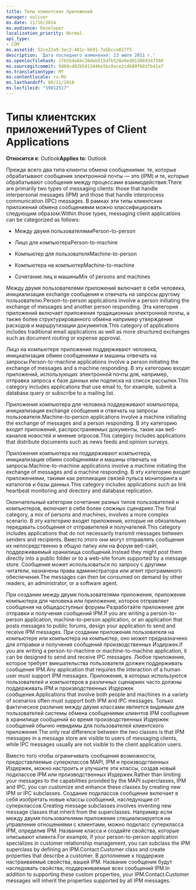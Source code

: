 ```yaml
---
title: Типы клиентских приложений
manager: soliver
ms.date: 11/16/2014
ms.audience: Developer
localization_priority: Normal
api_type:
- COM
ms.assetid: 52ce22a9-3ec2-481c-bb91-7a5bcca817f5
description: 'Дата последнего изменения: 23 июля 2011 г.'
ms.openlocfilehash: 17b55de84c38deb515dfb528e0ed01306934739d
ms.sourcegitcommit: 9d60cd82b5413446e5bc8ace2cd689f683fb41a7
ms.translationtype: MT
ms.contentlocale: ru-RU
ms.lasthandoff: 06/11/2018
ms.locfileid: "19812517"
---
```

# <a name="types-of-client-applications"></a><span data-ttu-id="05bd5-103">Типы клиентских приложений</span><span class="sxs-lookup"><span data-stu-id="05bd5-103">Types of Client Applications</span></span>

  
  
<span data-ttu-id="05bd5-104">**Относится к**: Outlook</span><span class="sxs-lookup"><span data-stu-id="05bd5-104">**Applies to**: Outlook</span></span> 
  
<span data-ttu-id="05bd5-105">Прежде всего два типа клиенты обмена сообщениями: те, которые обрабатывают сообщения электронной почты — это (IPM) и те, которые обрабатывают сообщения между процессами взаимодействия.</span><span class="sxs-lookup"><span data-stu-id="05bd5-105">There are primarily two types of messaging clients: those that handle interpersonal messages (IPM) and those that handle interprocess communication (IPC) messages.</span></span> <span data-ttu-id="05bd5-106">В рамках эти типы клиентских приложений обмена сообщениями можно классифицировать следующим образом:</span><span class="sxs-lookup"><span data-stu-id="05bd5-106">Within those types, messaging client applications can be categorized as follows:</span></span>
  
- <span data-ttu-id="05bd5-107">Между двумя пользователями</span><span class="sxs-lookup"><span data-stu-id="05bd5-107">Person-to-person</span></span>
    
- <span data-ttu-id="05bd5-108">Лицо для компьютера</span><span class="sxs-lookup"><span data-stu-id="05bd5-108">Person-to-machine</span></span>
    
- <span data-ttu-id="05bd5-109">Компьютер для пользователя</span><span class="sxs-lookup"><span data-stu-id="05bd5-109">Machine-to-person</span></span>
    
- <span data-ttu-id="05bd5-110">Компьютера на компьютер</span><span class="sxs-lookup"><span data-stu-id="05bd5-110">Machine-to-machine</span></span>
    
- <span data-ttu-id="05bd5-111">Сочетание лиц и машины</span><span class="sxs-lookup"><span data-stu-id="05bd5-111">Mix of persons and machines</span></span>
    
<span data-ttu-id="05bd5-112">Между двумя пользователями приложений включает в себя человека, инициализация exchange сообщения и отвечать на запросы другому пользователю.</span><span class="sxs-lookup"><span data-stu-id="05bd5-112">Person-to-person applications involve a person initiating the exchange of messages and another person responding.</span></span> <span data-ttu-id="05bd5-113">Эта категория приложений включает приложения традиционных электронной почты, а также более структурированного обмена например утверждения расходов и маршрутизации документов.</span><span class="sxs-lookup"><span data-stu-id="05bd5-113">This category of applications includes traditional email applications as well as more structured exchanges such as document routing or expense approval.</span></span>
  
<span data-ttu-id="05bd5-114">Лицо на компьютере приложения поддерживают человека, инициализация обмен сообщениями и машины отвечать на запросы.</span><span class="sxs-lookup"><span data-stu-id="05bd5-114">Person-to-machine applications involve a person initiating the exchange of messages and a machine responding.</span></span> <span data-ttu-id="05bd5-115">В эту категорию входят приложений, использующих электронной почты для, например, отправка запроса к базе данных или подписка на список рассылки.</span><span class="sxs-lookup"><span data-stu-id="05bd5-115">This category includes applications that use email to, for example, submit a database query or subscribe to a mailing list.</span></span>
  
<span data-ttu-id="05bd5-116">Приложения компьютера для человека поддерживают компьютера, инициализация exchange сообщения и отвечать на запросы пользователя.</span><span class="sxs-lookup"><span data-stu-id="05bd5-116">Machine-to-person applications involve a machine initiating the exchange of messages and a person responding.</span></span> <span data-ttu-id="05bd5-117">В эту категорию входят приложений, распространяемых документы, такие как веб-каналов новостей и мнение опросов.</span><span class="sxs-lookup"><span data-stu-id="05bd5-117">This category includes applications that distribute documents such as news feeds and opinion surveys.</span></span>
  
<span data-ttu-id="05bd5-118">Приложения компьютера на поддерживают компьютера, инициализация обмен сообщениями и машины отвечать на запросы.</span><span class="sxs-lookup"><span data-stu-id="05bd5-118">Machine-to-machine applications involve a machine initiating the exchange of messages and a machine responding.</span></span> <span data-ttu-id="05bd5-119">В эту категорию входят приложениями, такими как репликация связей пульса мониторинга и каталогов и базы данных.</span><span class="sxs-lookup"><span data-stu-id="05bd5-119">This category includes applications such as link heartbeat monitoring and directory and database replication.</span></span>
  
<span data-ttu-id="05bd5-120">Окончательный категории сочетание разных типов пользователей и компьютеров, включает в себя более сложных сценариях.</span><span class="sxs-lookup"><span data-stu-id="05bd5-120">The final category, a mix of persons and machines, involves a more complex scenario.</span></span> <span data-ttu-id="05bd5-121">В эту категорию входят приложения, которые не обязательно передавать сообщения от отправителей и получателей.</span><span class="sxs-lookup"><span data-stu-id="05bd5-121">This category includes applications that do not necessarily transmit messages between senders and recipients.</span></span> <span data-ttu-id="05bd5-122">Вместо этого они могут отправлять сообщения их непосредственно в общую папку или на форум веб-сайт, поддерживаемый хранилища сообщений.</span><span class="sxs-lookup"><span data-stu-id="05bd5-122">Instead they might post them directly into a public folder or to a web-site forum supported by a message store.</span></span> <span data-ttu-id="05bd5-123">Сообщения может использоваться по запросу с другими читатели, назначены права администратора или агент программного обеспечения.</span><span class="sxs-lookup"><span data-stu-id="05bd5-123">The messages can then be consumed on demand by other readers, an administrator, or a software agent.</span></span>
  
<span data-ttu-id="05bd5-124">При создании между двумя пользователями приложения, приложения компьютера для человека или приложение, которое отправляет сообщения на общедоступных форумы Разработайте приложение для отправки и получения сообщений IPM.</span><span class="sxs-lookup"><span data-stu-id="05bd5-124">If you are writing a person-to-person application, machine-to-person application, or an application that posts messages to public forums, design your application to send and receive IPM messages.</span></span> <span data-ttu-id="05bd5-125">При создании приложения пользователя на компьютере или компьютера на компьютер, оно может предназначено для отправки и получения сообщений производственных Издержек.</span><span class="sxs-lookup"><span data-stu-id="05bd5-125">If you are writing a person-to-machine or machine-to-machine application, it can be designed to send and receive IPC messages.</span></span> <span data-ttu-id="05bd5-126">Любое приложение, которое требует вмешательства пользователя должен поддерживать сообщения IPM.</span><span class="sxs-lookup"><span data-stu-id="05bd5-126">Any application that requires the interaction of a human user must support IPM messages.</span></span> <span data-ttu-id="05bd5-127">Приложения, в которых используются пользователей и компьютеров в различных сценариях часто должны поддерживать IPM и производственных Издержек сообщения.</span><span class="sxs-lookup"><span data-stu-id="05bd5-127">Applications that involve both people and machines in a variety of scenarios often must support both IPM and IPC messages.</span></span> <span data-ttu-id="05bd5-128">Только фактическое различие между двумя классами является видимым для пользователей системы обмена сообщениями клиентов IPM сообщения в хранилище сообщений во время производственных Издержек сообщений обычно невидимы для пользователей клиентского приложения.</span><span class="sxs-lookup"><span data-stu-id="05bd5-128">The only real difference between the two classes is that IPM messages in a message store are visible to users of messaging clients, while IPC messages usually are not visible to the client application users.</span></span> 
  
<span data-ttu-id="05bd5-129">Вместо того чтобы ограничивать сообщения возможности, предоставляемые суперклассов MAPI, IPM и производственных Издержек, можно настроить и улучшите эти классы, создав новый подклассов IPM или производственных Издержек.</span><span class="sxs-lookup"><span data-stu-id="05bd5-129">Rather than limiting your messages to the capabilities provided by the MAPI superclasses, IPM and IPC, you can customize and enhance these classes by creating new IPM or IPC subclasses.</span></span> <span data-ttu-id="05bd5-130">Создание подклассов сообщение включает в себя изобретать новые классы сообщений, наследующие от суперклассов.</span><span class="sxs-lookup"><span data-stu-id="05bd5-130">Creating message subclasses involves inventing new message classes that inherit from the superclasses.</span></span> <span data-ttu-id="05bd5-131">Например если между двумя пользователями приложения специализируется на управление отношениями с клиентами, можно подкласс суперкласса IPM, определив IPM. Название класса и создайте свойства, которые описывают клиента.</span><span class="sxs-lookup"><span data-stu-id="05bd5-131">For example, if your person-to-person application specializes in customer relationship management, you can subclass the IPM superclass by defining an IPM.Contact.Customer class and create properties that describe a customer.</span></span> <span data-ttu-id="05bd5-132">В дополнение к поддержке настраиваемые свойства, вашей IPM. Название сообщения будут наследовать свойства, поддерживаемые всех сообщений IPM.</span><span class="sxs-lookup"><span data-stu-id="05bd5-132">In addition to supporting these custom properties, your IPM.Contact.Customer messages will inherit the properties supported by all IPM messages.</span></span>
  

